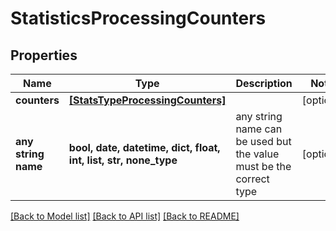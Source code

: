# StatisticsProcessingCounters


## Properties
Name | Type | Description | Notes
------------ | ------------- | ------------- | -------------
**counters** | [**[StatsTypeProcessingCounters]**](StatsTypeProcessingCounters.md) |  | [optional] 
**any string name** | **bool, date, datetime, dict, float, int, list, str, none_type** | any string name can be used but the value must be the correct type | [optional]

[[Back to Model list]](../README.md#documentation-for-models) [[Back to API list]](../README.md#documentation-for-api-endpoints) [[Back to README]](../README.md)


